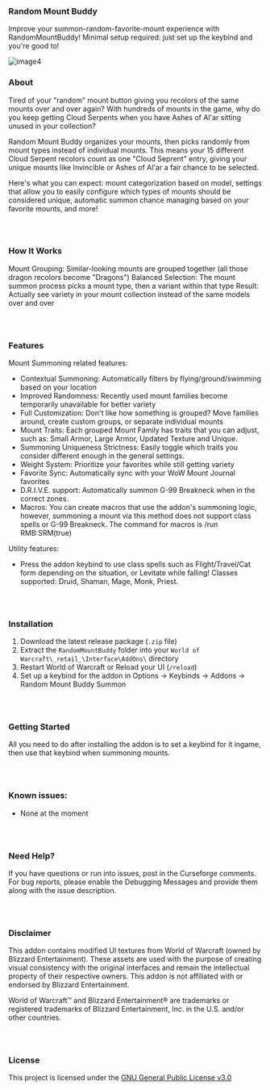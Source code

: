 ### Random Mount Buddy

Improve your summon-random-favorite-mount experience with RandomMountBuddy! Minimal setup required: just set up the keybind and you're good to!

![image4](TBD "")

### About

Tired of your "random" mount button giving you recolors of the same mounts over and over again? With hundreds of mounts in the game, why do you keep getting Cloud Serpents when you have Ashes of Al'ar sitting unused in your collection?

Random Mount Buddy organizes your mounts, then picks randomly from mount types instead of individual mounts. This means your 15 different Cloud Serpent recolors count as one "Cloud Seprent" entry, giving your unique mounts like Invincible or Ashes of Al'ar a fair chance to be selected.

Here's what you can expect: mount categorization based on model, settings that allow you to easily configure which types of mounts should be considered unique, automatic summon chance managing based on your favorite mounts, and more!
### &nbsp;
### How It Works

Mount Grouping: Similar-looking mounts are grouped together (all those dragon recolors become "Dragons")
Balanced Selection: The mount summon process picks a mount type, then a variant within that type
Result: Actually see variety in your mount collection instead of the same  models over and over
### &nbsp;
### Features

Mount Summoning related features:

- Contextual Summoning: Automatically filters by flying/ground/swimming based on your location
- Improved Randomness: Recently used mount families become temporarily unavailable for better variety
- Full Customization: Don't like how something is grouped? Move families around, create custom groups, or separate individual mounts
- Mount Traits: Each grouped Mount Family has traits that you can adjust, such as: Small Armor, Large Armor, Updated Texture and Unique.
- Summoning Uniqueness Strictness: Easily toggle which traits you consider different enough in the general settings.
- Weight System: Prioritize your favorites while still getting variety
- Favorite Sync: Automatically sync with your WoW Mount Journal favorites
- D.R.I.V.E. support: Automatically summon G-99 Breakneck when in the correct zones.
- Macros: You can create macros that use the addon's summoning logic, however, summoning a mount via this method does not support class spells or G-99 Breakneck. The command for macros is /run RMB:SRM(true)

Utility features:

- Press the addon keybind to use class spells such as Flight/Travel/Cat form depending on the situation, or Levitate while falling! Classes supported: Druid, Shaman, Mage, Monk, Priest.
### &nbsp;
### Installation

1.  Download the latest release package (`.zip` file)
2.  Extract the `RandomMountBuddy` folder into your `World of Warcraft\_retail_\Interface\AddOns\` directory
3.  Restart World of Warcraft or Reload your UI (`/reload`)
4.  Set up a keybind for the addon in Options -> Keybinds -> Addons -> Random Mount Buddy Summon
### &nbsp;
### Getting Started

All you need to do after installing the addon is to set a keybind for it ingame, then use that keybind when summoning mounts.
### &nbsp;
### Known issues:

- None at the moment
### &nbsp;
### Need Help?

If you have questions or run into issues, post in the Curseforge comments. For bug reports, please enable the Debugging Messages and provide them along with the issue description.
### &nbsp;
### Disclaimer

This addon contains modified UI textures from World of Warcraft (owned by Blizzard Entertainment). These assets are used with the purpose of creating visual consistency with the original interfaces and remain the intellectual property of their respective owners. This addon is not affiliated with or endorsed by Blizzard Entertainment.

World of Warcraft™ and Blizzard Entertainment® are trademarks or registered trademarks of Blizzard Entertainment, Inc. in the U.S. and/or other countries.
### &nbsp;
### License

This project is licensed under the [GNU General Public License v3.0](https://www.gnu.org/licenses/gpl-3.0.en.html)